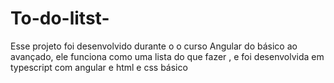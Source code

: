 # To-do-litst-
Esse projeto foi desenvolvido durante o o curso Angular do básico ao avançado, ele funciona como uma lista do que fazer , e foi desenvolvida em typescript com angular e html e css básico
